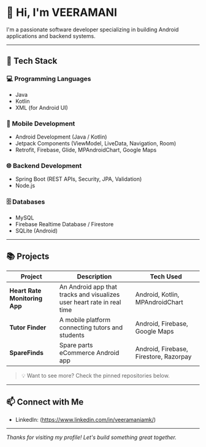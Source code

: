 # 👋 Hi, I'm VEERAMANI

I'm a passionate software developer specializing in building Android applications and backend systems.

---

## 🚀 Tech Stack

### 💻 Programming Languages
- Java
- Kotlin
- XML (for Android UI)

### 📱 Mobile Development
- Android Development (Java / Kotlin)
- Jetpack Components (ViewModel, LiveData, Navigation, Room)
- Retrofit, Firebase, Glide, MPAndroidChart, Google Maps

### 🌐 Backend Development
- Spring Boot (REST APIs, Security, JPA, Validation)
- Node.js 

### 🗄️ Databases
- MySQL
- Firebase Realtime Database / Firestore
- SQLite (Android)

---

## 📚 Projects

| Project | Description | Tech Used |
|--------|-------------|-----------|
| **Heart Rate Monitoring App** | An Android app that tracks and visualizes user heart rate in real time | Android, Kotlin, MPAndroidChart |
| **Tutor Finder** | A mobile platform connecting tutors and students | Android, Firebase, Google Maps |
| **SpareFinds** | Spare parts eCommerce Android app | Android, Firebase, Firestore, Razorpay |

> 💡 Want to see more? Check the pinned repositories below.

---

## 📫 Connect with Me

- LinkedIn: (https://www.linkedin.com/in/veeramaniamk/)

---

_Thanks for visiting my profile! Let's build something great together._
